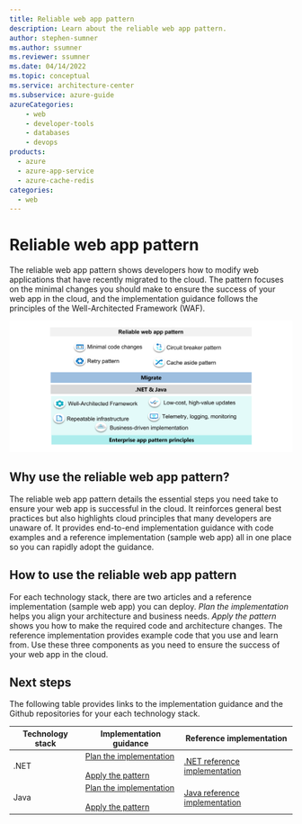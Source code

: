 ```yaml
---
title: Reliable web app pattern
description: Learn about the reliable web app pattern.
author: stephen-sumner    
ms.author: ssumner
ms.reviewer: ssumner
ms.date: 04/14/2022
ms.topic: conceptual
ms.service: architecture-center
ms.subservice: azure-guide
azureCategories:
    - web
    - developer-tools
    - databases
    - devops
products:
  - azure
  - azure-app-service
  - azure-cache-redis
categories:
  - web
---
```


# Reliable web app pattern

The reliable web app pattern shows developers how to modify web applications that have recently migrated to the cloud. The pattern focuses on the minimal changes you should make to ensure the success of your web app in the cloud, and the implementation guidance follows the principles of the Well-Architected Framework (WAF).

[![Diagram showing the principles of the reliable web app pattern](images/reliable-web-app-overview.png)](images/reliable-web-app-overview.png)

## Why use the reliable web app pattern?

The reliable web app pattern details the essential steps you need take to ensure your web app is successful in the cloud. It reinforces general best practices but also highlights cloud principles that many developers are unaware of. It provides end-to-end implementation guidance with code examples and a reference implementation (sample web app) all in one place so you can rapidly adopt the guidance.

## How to use the reliable web app pattern

For each technology stack, there are two articles and a reference implementation (sample web app) you can deploy. *Plan the implementation* helps you align your architecture and business needs. *Apply the pattern* shows you how to make the required code and architecture changes. The reference implementation provides example code that you use and learn from. Use these three components as you need to ensure the success of your web app in the cloud.

## Next steps

The following table provides links to the implementation guidance and the Github repositories for your each technology stack.

| Technology stack | Implementation guidance | Reference implementation |
| --- | --- | --- |
| .NET | [Plan the implementation](./dotnet/pattern-overview.yml)<br><br>[Apply the pattern](./dotnet/apply-pattern.yml) | [.NET reference implementation](https://aka.ms/eap/rwa/dotnet) |
| Java | [Plan the implementation](./java/plan-implementation.yml)<br><br>[Apply the pattern](./java/apply-pattern.yml) | [Java reference implementation](https://github.com/Azure/reliable-web-app-pattern-java#reliable-web-app-pattern-for-java)
